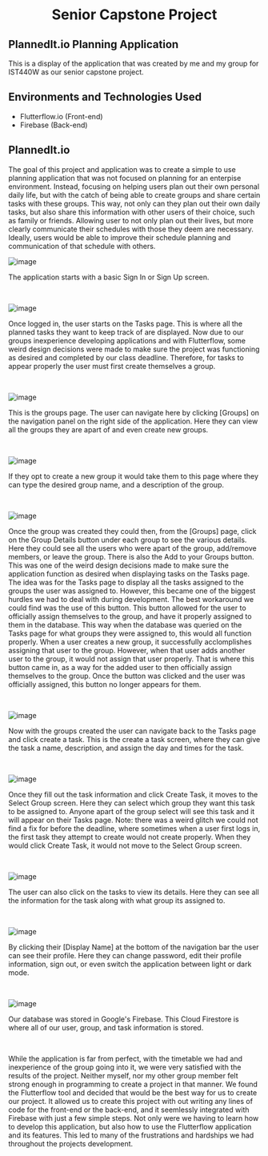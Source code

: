 <h1 align="center">Senior Capstone Project</h1>

<h2>PlannedIt.io Planning Application</h2>
This is a display of the application that was created by me and my group for IST440W as our senior capstone project.

<h2>Environments and Technologies Used</h2>

- Flutterflow.io (Front-end)
- Firebase (Back-end)

<h2>PlannedIt.io</h2>

<p>
The goal of this project and application was to create a simple to use planning application that was not focused on planning for an enterpise environment. Instead, focusing on helping users plan out their own personal daily life, but with the catch of being able to create groups and share certain tasks with these groups. This way, not only can they plan out their own daily tasks, but also share this information with other users of their choice, such as family or friends. Allowing user to not only plan out their lives, but more clearly communicate their schedules with those they deem are necessary. Ideally, users would be able to improve their schedule planning and communication of that schedule with others.
</p>

![image](https://github.com/noles498/capstone_project/assets/143885547/d0207fda-6178-4c25-9382-c660a5664997)

<p>
The application starts with a basic Sign In or Sign Up screen.
</p>
<br />

![image](https://github.com/noles498/capstone_project/assets/143885547/17ff91ef-0ff8-4381-90f6-da7e0b9459aa)


<p>
Once logged in, the user starts on the Tasks page. This is where all the planned tasks they want to keep track of are displayed. Now due to our groups inexperience developing applications and with Flutterflow, some weird design decisions were made to make sure the project was functioning as desired and completed by our class deadline. Therefore, for tasks to appear properly the user must first create themselves a group.
</p>
<br />

![image](https://github.com/noles498/capstone_project/assets/143885547/c3221b46-30ff-4321-996a-7581d93f714e)

<p>
This is the groups page. The user can navigate here by clicking [Groups] on the navigation panel on the right side of the application. Here they can view all the groups they are apart of and even create new groups.
</p>
<br />

![image](https://github.com/noles498/capstone_project/assets/143885547/68cb92db-0464-4146-a6dc-173b20319099)

<p>
If they opt to create a new group it would take them to this page where they can type the desired group name, and a description of the group.
</p>
<br />

![image](https://github.com/noles498/capstone_project/assets/143885547/f9e1381a-eda7-4b21-9329-b34ce89a0e26)

<p>
Once the group was created they could then, from the [Groups] page, click on the Group Details button under each group to see the various details. Here they could see all the users who were apart of the group, add/remove members, or leave the group. There is also the Add to your Groups button. This was one of the weird design decisions made to make sure the application function as desired when displaying tasks on the Tasks page. The idea was for the Tasks page to display all the tasks assigned to the groups the user was assigned to. However, this became one of the biggest hurdles we had to deal with during development. The best workaround we could find was the use of this button. This button allowed for the user to officially assign themselves to the group, and have it properly assigned to them in the database. This way when the database was queried on the Tasks page for what groups they were assigned to, this would all function properly. When a user creates a new group, it successfully acclomplishes assigning that user to the group. However, when that user adds another user to the group, it would not assign that user properly. That is where this button came in, as a way for the added user to then officially assign themselves to the group. Once the button was clicked and the user was officially assigned, this button no longer appears for them.
</p>
<br />

![image](https://github.com/noles498/capstone_project/assets/143885547/d5fb4a8b-cd1f-4a36-b071-cfa21eb54ee9)

<p>
Now with the groups created the user can navigate back to the Tasks page and click create a task. This is the create a task screen, where they can give the task a name, description, and assign the day and times for the task.
</p>
<br />

![image](https://github.com/noles498/capstone_project/assets/143885547/2ec0d1e9-54b3-4343-8844-f7074bfa485b)

<p>
Once they fill out the task information and click Create Task, it moves to the Select Group screen. Here they can select which group they want this task to be assigned to. Anyone apart of the group select will see this task and it will appear on their Tasks page. Note: there was a weird glitch we could not find a fix for before the deadline, where sometimes when a user first logs in, the first task they attempt to create would not create properly. When they would click Create Task, it would not move to the Select Group screen.
</p>
<br />

![image](https://github.com/noles498/capstone_project/assets/143885547/57bf8a07-2204-48ed-adf3-2c99f0478aa3)

<p>
The user can also click on the tasks to view its details. Here they can see all the information for the task along with what group its assigned to.
</p>
<br />

![image](https://github.com/noles498/capstone_project/assets/143885547/32301dff-4eb6-42ad-bc42-0eb6fea2b5fe)

<p>
By clicking their [Display Name] at the bottom of the navigation bar the user can see their profile. Here they can change password, edit their profile information, sign out, or even switch the application between light or dark mode.
</p>
<br />

![image](https://github.com/noles498/capstone_project/assets/143885547/a50b7c8d-cbfe-4113-bea6-ce0e9ae99d34)

<p>
Our database was stored in Google's Firebase. This Cloud Firestore is where all of our user, group, and task information is stored.
</p>
<br />

<p>
While the application is far from perfect, with the timetable we had and inexperience of the group going into it, we were very satisfied with the results of the project. Neither myself, nor my other group member felt strong enough in programming to create a project in that manner. We found the Flutterflow tool and decided that would be the best way for us to create our project. It allowed us to create this project with out writing any lines of code for the front-end or the back-end, and it seemlessly integrated with Firebase with just a few simple steps. Not only were we having to learn how to develop this application, but also how to use the Flutterflow application and its features. This led to many of the frustrations and hardships we had throughout the projects development.
</p>









